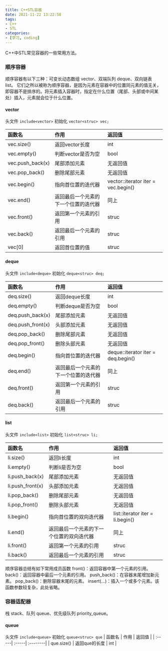 ```yaml
---
title: C++STL容器
date: 2021-11-22 13:22:58
tags:
- C++
- STL
categories:
- [学习, coding]
---
```


C++中STL常见容器的一些常用方法。
<!-- more -->

### 顺序容器
顺序容器有以下三种：可变长动态数组 vector、双端队列 deque、双向链表 list。
它们之所以被称为顺序容器，是因为元素在容器中的位置同元素的值无关，即容器不是排序的。将元素插入容器时，指定在什么位置（尾部、头部或中间某处）插入，元素就会位于什么位置。

#### vector
头文件 `include<vector>`
初始化 `vector<struc> vec;`

| 函数名  | 作用   | 返回值   |
| :-----| :-----| :--------|
| vec.size() | 返回vector长度 | int |
| vec.empty() | 判断vector是否为空 | bool |
| vec.push_back(x) | 尾部添加元素 | 无返回值 |
| vec.pop_back() | 删除尾部元素 | 无返回值 |
| vec.begin() | 指向首位置的迭代器 | vector<struc>::iterator iter = vec.begin() |
| vec.end() | 返回最后一个元素的下一个位置的迭代器 | 同上 |
| vec.front() | 返回第一个元素的引用 | struc |
| vec.back() | 返回最后一个元素的引用 | struc |
| vec[0] | 返回首位置的值 | struc |

#### deque
头文件 `include<deque>`
初始化 `deque<struc> deq;`

| 函数名  | 作用   | 返回值   |
| :-----| :-----| :--------|
| deq.size() | 返回deque长度 | int |
| deq.empty() | 判断deque是否为空 | bool |
| deq.push_back(x) | 尾部添加元素 | 无返回值 |
| deq.push_front(x) | 头部添加元素 | 无返回值 |
| deq.pop_back() | 删除尾部元素 | 无返回值 |
| deq.pop_front() | 删除头部元素 | 无返回值 |
| deq.begin() | 指向首位置的迭代器 | deque<struc>::iterator iter = deq.begin() |
| deq.end() | 返回最后一个元素的下一个位置的迭代器 | 同上 |
| deq.front() | 返回第一个元素的引用 | struc |
| deq.back() | 返回最后一个元素的引用 | struc |

#### list
头文件 `include<list>`
初始化 `list<struc> li;`

| 函数名  | 作用   | 返回值   |
| :-----| :-----| :--------|
| li.size() | 返回li长度 | int |
| li.empty() | 判断li是否为空 | bool |
| li.push_back(x) | 尾部添加元素 | 无返回值 |
| li.push_front(x) | 头部添加元素 | 无返回值 |
| li.pop_back() | 删除尾部元素 | 无返回值 |
| li.pop_front() | 删除头部元素 | 无返回值 |
| li.begin() | 指向首位置的双向迭代器 | list<struc>::iterator iter = li.begin() |
| li.end() | 返回最后一个元素的下一个位置的双向迭代器 | 同上 |
| li.front() | 返回第一个元素的引用 | struc |
| li.back() | 返回最后一个元素的引用 | struc |

顺序容器总结有如下常用成员函数
front()：返回容器中第一个元素的引用。
back()：返回容器中最后一个元素的引用。
push_back()：在容器末尾增加新元素。
pop_back()：删除容器末尾的元素。
insert(...)：插入一个或多个元素。该函数参数较复杂，此处省略。

### 容器适配器
栈 stack、队列 queue、优先级队列 priority_queue。

#### queue
头文件 `include<queue>`
初始化 `queue<struc> que`
| 函数名  | 作用   | 返回值   |
| :-----| :-----| :--------|
| que.size() | 返回que的长度 | int |
